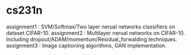 # cs231n
assignment1 : SVM/Softmax/Two layer nerual networks classifiers on dataset CIFAR-10.
assignment2 : Multilayer nerual networks on CIFAR-10. Including dropout/ADAM/momentum/Residual_forwalding techniques.
assignment3 : Image captioning algorithms, GAN implementation.
